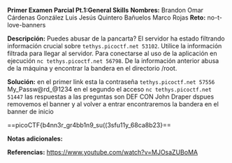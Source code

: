 **Primer Examen Parcial Pt.1:General Skills** 
**Nombres:** 
Brandon Omar Cárdenas González
Luis Jesús Quintero Bañuelos
Marco Rojas 
**Reto:** no-t-love-banners

**Descripción:**
Puedes abusar de la pancarta? El servidor ha estado filtrando información crucial sobre `tethys.picoctf.net 53102`. Utilice la información filtrada para llegar al servidor. Para conectarse al uso de la aplicación en ejecución `nc tethys.picoctf.net 56798`. De la información anterior abusa de la máquina y encontrar la bandera en el directorio /root.

**Solución:**
en el primer link esta la contraseña `tethys.picoctf.net 57556` My_Passw@rd_@1234
en el segundo el acceso 
`nc tethys.picoctf.net 51447`
las respuestas a las preguntas son 
DEF CON 
John Draper
dspues removemos el banner y al volver a entrar encontraremos la bandera en el banner de inicio 

==picoCTF{b4nn3r_gr4bb1n9_su((3sfu11y_68ca8b23}==


**Notas adicionales:**

**Referencias:** 
https://www.youtube.com/watch?v=MJOsaZUBoMA